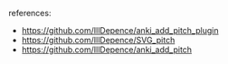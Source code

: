 references:
- https://github.com/IllDepence/anki_add_pitch_plugin
- https://github.com/IllDepence/SVG_pitch
- https://github.com/IllDepence/anki_add_pitch

